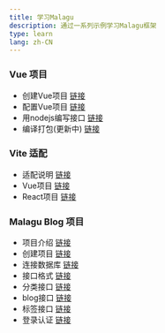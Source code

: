```yaml
---
title: 学习Malagu
description: 通过一系列示例学习Malagu框架
type: learn
lang: zh-CN
---
```


### Vue 项目
- 创建Vue项目 [链接](learn/vue.md)
- 配置Vue项目 [链接](learn/config-vue.md)
- 用nodejs编写接口 [链接](learn/node-api.md)
- 编译打包(更新中)  [链接](learn/vue-build.md)

### Vite 适配
- 适配说明 [链接](learn/vite-intro.md)
- Vue项目 [链接](learn/vite-vue.md)
- React项目 [链接](learn/vite-react.md)

### Malagu Blog 项目
- 项目介绍   [链接](learn/blog-intro.md)
- 创建项目   [链接](learn/blog-create-project.md)
- 连接数据库 [链接](learn/blog-db-conn.md)
- 接口格式   [链接](learn/blog-api.md)
- 分类接口   [链接](learn/blog-category.md)
- blog接口  [链接](learn/blog-post.md)
- 标签接口   [链接](learn/blog-tag.md)
- 登录认证   [链接](learn/blog-auth.md)
